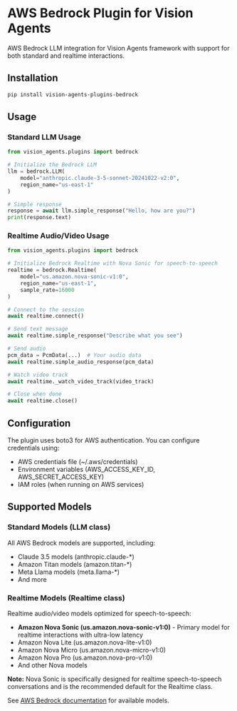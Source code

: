 # AWS Bedrock Plugin for Vision Agents

AWS Bedrock LLM integration for Vision Agents framework with support for both standard and realtime interactions.

## Installation

```bash
pip install vision-agents-plugins-bedrock
```

## Usage

### Standard LLM Usage

```python
from vision_agents.plugins import bedrock

# Initialize the Bedrock LLM
llm = bedrock.LLM(
    model="anthropic.claude-3-5-sonnet-20241022-v2:0",
    region_name="us-east-1"
)

# Simple response
response = await llm.simple_response("Hello, how are you?")
print(response.text)
```

### Realtime Audio/Video Usage

```python
from vision_agents.plugins import bedrock

# Initialize Bedrock Realtime with Nova Sonic for speech-to-speech
realtime = bedrock.Realtime(
    model="us.amazon.nova-sonic-v1:0",
    region_name="us-east-1",
    sample_rate=16000
)

# Connect to the session
await realtime.connect()

# Send text message
await realtime.simple_response("Describe what you see")

# Send audio
pcm_data = PcmData(...)  # Your audio data
await realtime.simple_audio_response(pcm_data)

# Watch video track
await realtime._watch_video_track(video_track)

# Close when done
await realtime.close()
```

## Configuration

The plugin uses boto3 for AWS authentication. You can configure credentials using:
- AWS credentials file (~/.aws/credentials)
- Environment variables (AWS_ACCESS_KEY_ID, AWS_SECRET_ACCESS_KEY)
- IAM roles (when running on AWS services)

## Supported Models

### Standard Models (LLM class)
All AWS Bedrock models are supported, including:
- Claude 3.5 models (anthropic.claude-*)
- Amazon Titan models (amazon.titan-*)
- Meta Llama models (meta.llama-*)
- And more

### Realtime Models (Realtime class)
Realtime audio/video models optimized for speech-to-speech:
- **Amazon Nova Sonic (us.amazon.nova-sonic-v1:0)** - Primary model for realtime interactions with ultra-low latency
- Amazon Nova Lite (us.amazon.nova-lite-v1:0)
- Amazon Nova Micro (us.amazon.nova-micro-v1:0)
- Amazon Nova Pro (us.amazon.nova-pro-v1:0)
- And other Nova models

**Note:** Nova Sonic is specifically designed for realtime speech-to-speech conversations and is the recommended default for the Realtime class.

See [AWS Bedrock documentation](https://docs.aws.amazon.com/bedrock/) for available models.

